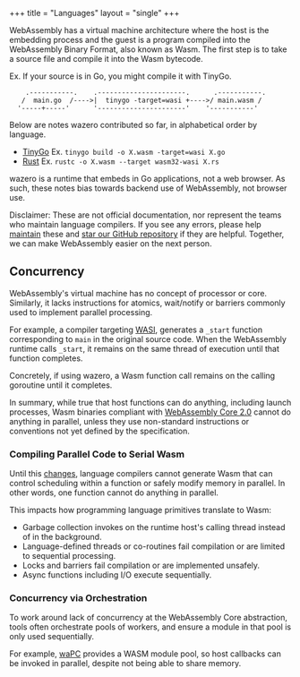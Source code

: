 +++
title = "Languages"
layout = "single"
+++

WebAssembly has a virtual machine architecture where the host is the embedding
process and the guest is a program compiled into the WebAssembly Binary Format,
also known as Wasm. The first step is to take a source file and compile it into
the Wasm bytecode.

Ex. If your source is in Go, you might compile it with TinyGo.
```goat
    .-----------.    .----------------------.      .-----------.
   /  main.go  /---->|  tinygo -target=wasi +---->/ main.wasm /
  '-----+-----'      '----------------------'    '-----------'
```

Below are notes wazero contributed so far, in alphabetical order by language.

* [TinyGo](tinygo) Ex. `tinygo build -o X.wasm -target=wasi X.go`
* [Rust](rust) Ex. `rustc -o X.wasm --target wasm32-wasi X.rs`

wazero is a runtime that embeds in Go applications, not a web browser. As
such, these notes bias towards backend use of WebAssembly, not browser use.

Disclaimer: These are not official documentation, nor represent the teams who
maintain language compilers. If you see any errors, please help [maintain][1]
these and [star our GitHub repository][2] if they are helpful. Together, we can
make WebAssembly easier on the next person.

## Concurrency

WebAssembly's virtual machine has no concept of processor or core. Similarly,
it lacks instructions for atomics, wait/notify or barriers commonly used to
implement parallel processing.

For example, a compiler targeting [WASI][3], generates a `_start` function
corresponding to `main` in the original source code. When the WebAssembly
runtime calls `_start`, it remains on the same thread of execution until that
function completes.

Concretely, if using wazero, a Wasm function call remains on the calling
goroutine until it completes.

In summary, while true that host functions can do anything, including launch
processes, Wasm binaries compliant with [WebAssembly Core 2.0][4] cannot do
anything in parallel, unless they use non-standard instructions or conventions
not yet defined by the specification.

### Compiling Parallel Code to Serial Wasm

Until this [changes][5], language compilers cannot generate Wasm that can
control scheduling within a function or safely modify memory in parallel.
In other words, one function cannot do anything in parallel.

This impacts how programming language primitives translate to Wasm:

* Garbage collection invokes on the runtime host's calling thread instead of
  in the background.
* Language-defined threads or co-routines fail compilation or are limited to
  sequential processing.
* Locks and barriers fail compilation or are implemented unsafely.
* Async functions including I/O execute sequentially.

### Concurrency via Orchestration

To work around lack of concurrency at the WebAssembly Core abstraction, tools
often orchestrate pools of workers, and ensure a module in that pool is only
used sequentially.

For example, [waPC][6] provides a WASM module pool, so host callbacks can be
invoked in parallel, despite not being able to share memory.

[1]: https://github.com/tetratelabs/wazero/tree/main/site/content/languages
[2]: https://github.com/tetratelabs/wazero/stargazers
[3]: https://github.com/WebAssembly/WASI/blob/snapshot-01/design/application-abi.md#current-unstable-abi
[4]: https://www.w3.org/TR/2022/WD-wasm-core-2-20220419/
[5]: https://github.com/WebAssembly/threads
[6]: https://github.com/wapc/wapc-go

